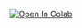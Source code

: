 [![Open In Colab](https://colab.research.google.com/assets/colab-badge.svg)](https://colab.research.google.com/drive/1I30RErpvVhGLU7Ae7KB7p02v-heB0WMC#scrollTo=degBx0GMG8HF)

